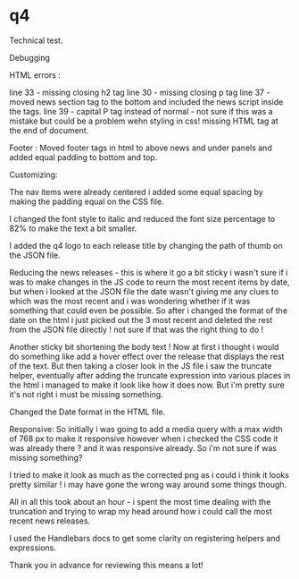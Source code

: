 # q4
Technical test.

Debugging

HTML errors : 

line 33 - missing closing h2 tag 
line 30 - missing closing p tag
line 37 - moved news section tag to the bottom and included the news script inside the tags.
line 39 - capital P tag instead of normal - not sure if this was a mistake but could be a problem wehn styling in css!
missing HTML tag at the end of document.

Footer :
Moved footer tags in html to above news and under panels and added equal padding to bottom and top.

Customizing:

The nav items were already centered i added some equal spacing by making the padding equal on the CSS file.

I changed the font style to italic and reduced the font size percentage to 82% to make the text a bit smaller.

I added the q4 logo to each release title by changing the path of thumb on the JSON file.

Reducing the news releases - this is where it go a bit sticky i wasn't sure if i was to make changes in the JS code to reurn the most recent items by date, but when i looked at the JSON file the date wasn't giving me any clues to which was the most recent and i was wondering whether if it was something that could even be possible. So after i changed the format of the date on the html i just picked out the 3 most recent and deleted the rest from the JSON file directly ! not sure if that was the right thing to do !

Another sticky bit shortening the body text ! Now at first i thought i would do something like add a hover effect over the release that displays the rest of the text. But then taking a closer look in the JS file i saw the truncate helper, eventually after adding the truncate expression into various places in the html i managed to make it look like how it does now. But i'm pretty sure it's not right i must be missing something.

Changed the Date format in the HTML file.

Responsive:
So initially i was going to add a media query with a max width of 768 px to make it responsive however when i checked the CSS code it was already there ? and it was responsive already. So i'm not sure if was missing something?


I tried to make it look as much as the corrected png as i could i think it looks pretty similar ! i may have gone the wrong way around some things though.

All in all this took about an hour - i spent the most time dealing with the truncation and trying to wrap my head around how i could call the most recent news releases.

I used the Handlebars docs to get some clarity on registering helpers and expressions.

Thank you in advance for reviewing this means a lot!
